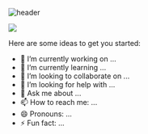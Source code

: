 ![header](https://capsule-render.vercel.app/api?type=waving&color=auto&height=350&section=header&text=alirrah&fontSize=90&animation=fadeIn&desc=Front%20Developer&descAlignY=20)

![](https://komarev.com/ghpvc/?username=alirrah)



Here are some ideas to get you started:

- 🔭 I’m currently working on ...
- 🌱 I’m currently learning ...
- 👯 I’m looking to collaborate on ...
- 🤔 I’m looking for help with ...
- 💬 Ask me about ...
- 📫 How to reach me: ...
- 😄 Pronouns: ...
- ⚡ Fun fact: ...
